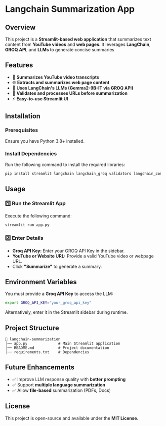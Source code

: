 # Langchain Summarization App  

## Overview  
This project is a **Streamlit-based web application** that summarizes text content from **YouTube videos** and **web pages**. It leverages **LangChain**, **GROQ API**, and **LLMs** to generate concise summaries.  

## Features  
- 📌 **Summarizes YouTube video transcripts**  
- 🌐 **Extracts and summarizes web page content**  
- 🚀 **Uses LangChain's LLMs (Gemma2-9B-IT via GROQ API)**  
- 🎯 **Validates and processes URLs before summarization**  
- ⚡ **Easy-to-use Streamlit UI**  

## Installation  

### Prerequisites  
Ensure you have Python 3.8+ installed.  

### Install Dependencies  
Run the following command to install the required libraries:  

```sh
pip install streamlit langchain langchain_groq validators langchain_community
```

## Usage  

### 1️⃣ Run the Streamlit App  
Execute the following command:  

```sh
streamlit run app.py
```

### 2️⃣ Enter Details  
- **Groq API Key:** Enter your GROQ API Key in the sidebar.  
- **YouTube or Website URL:** Provide a valid YouTube video or webpage URL.  
- Click **"Summarize"** to generate a summary.  

## Environment Variables  
You must provide a **Groq API Key** to access the LLM:  

```sh
export GROQ_API_KEY="your_groq_api_key"
```

Alternatively, enter it in the Streamlit sidebar during runtime.  

## Project Structure  

```
📂 langchain-summarization
│── app.py              # Main Streamlit application
│── README.md           # Project documentation
│── requirements.txt    # Dependencies
```

## Future Enhancements  
- ✅ Improve LLM response quality with **better prompting**  
- ✅ Support **multiple language summarization**  
- ✅ Allow **file-based** summarization (PDFs, Docs)  

## License  
This project is open-source and available under the **MIT License**.  

